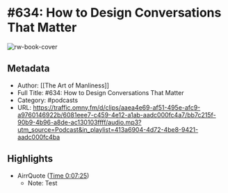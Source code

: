 # #634: How to Design Conversations That Matter

![rw-book-cover](https://readwise-assets.s3.amazonaws.com/static/images/article0.00998d930354.png)

## Metadata
- Author: [[The Art of Manliness]]
- Full Title: #634: How to Design Conversations That Matter
- Category: #podcasts
- URL: https://traffic.omny.fm/d/clips/aaea4e69-af51-495e-afc9-a9760146922b/6081eee7-c459-4e12-a1ab-aadc000fc4a7/bb7c215f-90b9-4b96-a8de-ac130103ffff/audio.mp3?utm_source=Podcast&in_playlist=413a6904-4d72-4be8-9421-aadc000fc4ba

## Highlights
- AirrQuote ([Time 0:07:25](https://www.airr.io/quote/5f372da5a7c7e0db8299a8f3))
    - Note: Test
